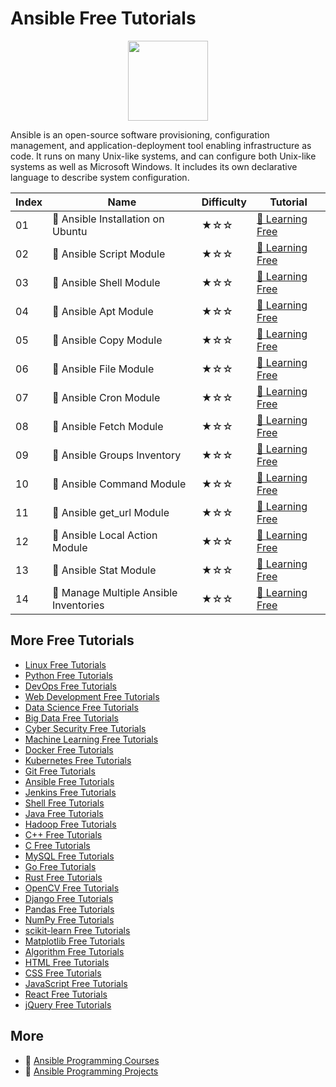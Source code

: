 # Ansible Free Tutorials

<div align="center">
<img width="128px" src="https://file.labex.io/path/PBjrCC7U2Koq.png">
</div>

Ansible is an open-source software provisioning, configuration management, and application-deployment tool enabling infrastructure as code. It runs on many Unix-like systems, and can configure both Unix-like systems as well as Microsoft Windows. It includes its own declarative language to describe system configuration.

|   Index | Name                                  | Difficulty   | Tutorial                                                                                         |
|---------|---------------------------------------|--------------|--------------------------------------------------------------------------------------------------|
|      01 | 📖 Ansible Installation on Ubuntu      | ★☆☆          | [🔗 Learning Free](https://labex.io/tutorials/ansible-ansible-installation-on-ubuntu-67172)       |
|      02 | 📖 Ansible Script Module               | ★☆☆          | [🔗 Learning Free](https://labex.io/tutorials/ansible-ansible-script-module-289411)               |
|      03 | 📖 Ansible Shell Module                | ★☆☆          | [🔗 Learning Free](https://labex.io/tutorials/ansible-ansible-shell-module-289409)                |
|      04 | 📖 Ansible Apt Module                  | ★☆☆          | [🔗 Learning Free](https://labex.io/tutorials/ansible-ansible-apt-module-289651)                  |
|      05 | 📖 Ansible Copy Module                 | ★☆☆          | [🔗 Learning Free](https://labex.io/tutorials/ansible-ansible-copy-module-289653)                 |
|      06 | 📖 Ansible File Module                 | ★☆☆          | [🔗 Learning Free](https://labex.io/tutorials/ansible-ansible-file-module-289654)                 |
|      07 | 📖 Ansible Cron Module                 | ★☆☆          | [🔗 Learning Free](https://labex.io/tutorials/ansible-ansible-cron-module-290157)                 |
|      08 | 📖 Ansible Fetch Module                | ★☆☆          | [🔗 Learning Free](https://labex.io/tutorials/ansible-ansible-fetch-module-290159)                |
|      09 | 📖 Ansible Groups Inventory            | ★☆☆          | [🔗 Learning Free](https://labex.io/tutorials/ansible-ansible-groups-inventory-290160)            |
|      10 | 📖 Ansible Command Module              | ★☆☆          | [🔗 Learning Free](https://labex.io/tutorials/ansible-ansible-command-module-290161)              |
|      11 | 📖 Ansible get_url Module              | ★☆☆          | [🔗 Learning Free](https://labex.io/tutorials/ansible-ansible-get-url-module-290188)              |
|      12 | 📖 Ansible Local Action Module         | ★☆☆          | [🔗 Learning Free](https://labex.io/tutorials/ansible-ansible-local-action-module-290189)         |
|      13 | 📖 Ansible Stat Module                 | ★☆☆          | [🔗 Learning Free](https://labex.io/tutorials/ansible-ansible-stat-module-290192)                 |
|      14 | 📖 Manage Multiple Ansible Inventories | ★☆☆          | [🔗 Learning Free](https://labex.io/tutorials/ansible-manage-multiple-ansible-inventories-290193) |

## More Free Tutorials

- [Linux Free Tutorials](https://github.com/labex-labs/linux-free-tutorials)
- [Python Free Tutorials](https://github.com/labex-labs/python-free-tutorials)
- [DevOps Free Tutorials](https://github.com/labex-labs/devops-free-tutorials)
- [Web Development Free Tutorials](https://github.com/labex-labs/web-development-free-tutorials)
- [Data Science Free Tutorials](https://github.com/labex-labs/data-science-free-tutorials)
- [Big Data Free Tutorials](https://github.com/labex-labs/bigdata-free-tutorials)
- [Cyber Security Free Tutorials](https://github.com/labex-labs/cysec-free-tutorials)
- [Machine Learning Free Tutorials](https://github.com/labex-labs/ml-free-tutorials)
- [Docker Free Tutorials](https://github.com/labex-labs/docker-free-tutorials)
- [Kubernetes Free Tutorials](https://github.com/labex-labs/kubernetes-free-tutorials)
- [Git Free Tutorials](https://github.com/labex-labs/git-free-tutorials)
- [Ansible Free Tutorials](https://github.com/labex-labs/ansible-free-tutorials)
- [Jenkins Free Tutorials](https://github.com/labex-labs/jenkins-free-tutorials)
- [Shell Free Tutorials](https://github.com/labex-labs/shell-free-tutorials)
- [Java Free Tutorials](https://github.com/labex-labs/java-free-tutorials)
- [Hadoop Free Tutorials](https://github.com/labex-labs/hadoop-free-tutorials)
- [C++ Free Tutorials](https://github.com/labex-labs/cpp-free-tutorials)
- [C Free Tutorials](https://github.com/labex-labs/c-free-tutorials)
- [MySQL Free Tutorials](https://github.com/labex-labs/mysql-free-tutorials)
- [Go Free Tutorials](https://github.com/labex-labs/go-free-tutorials)
- [Rust Free Tutorials](https://github.com/labex-labs/rust-free-tutorials)
- [OpenCV Free Tutorials](https://github.com/labex-labs/opencv-free-tutorials)
- [Django Free Tutorials](https://github.com/labex-labs/django-free-tutorials)
- [Pandas Free Tutorials](https://github.com/labex-labs/pandas-free-tutorials)
- [NumPy Free Tutorials](https://github.com/labex-labs/numpy-free-tutorials)
- [scikit-learn Free Tutorials](https://github.com/labex-labs/sklearn-free-tutorials)
- [Matplotlib Free Tutorials](https://github.com/labex-labs/matplotlib-free-tutorials)
- [Algorithm Free Tutorials](https://github.com/labex-labs/algorithm-free-tutorials)
- [HTML Free Tutorials](https://github.com/labex-labs/html-free-tutorials)
- [CSS Free Tutorials](https://github.com/labex-labs/css-free-tutorials)
- [JavaScript Free Tutorials](https://github.com/labex-labs/javascript-free-tutorials)
- [React Free Tutorials](https://github.com/labex-labs/react-free-tutorials)
- [jQuery Free Tutorials](https://github.com/labex-labs/jquery-free-tutorials)


## More

- 🔗 [Ansible Programming Courses](https://github.com/labex-labs/awesome-programming-courses)
- 🔗 [Ansible Programming Projects](https://github.com/labex-labs/awesome-programming-projects)


